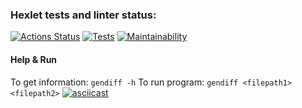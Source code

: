 ### Hexlet tests and linter status:
[![Actions Status](https://github.com/Ingwar2020/frontend-project-lvl2/workflows/hexlet-check/badge.svg)](https://github.com/Ingwar2020/frontend-project-lvl2/actions)
[![Tests](https://github.com/Ingwar2020/frontend-project-lvl2/actions/workflows/tests.yml/badge.svg)](https://github.com/Ingwar2020/frontend-project-lvl2/tests.yml/actions)
[![Maintainability](https://api.codeclimate.com/v1/badges/8b844be5df31a6fc8a2d/maintainability)](https://codeclimate.com/github/Ingwar2020/frontend-project-lvl2/maintainability)

#### Help & Run
To get information: ```gendiff -h```
To run program: ```gendiff <filepath1> <filepath2>```
[![asciicast](https://asciinema.org/a/WdqUWlFfawjb5Owbqm4GVspdQ.svg)](https://asciinema.org/a/WdqUWlFfawjb5Owbqm4GVspdQ)